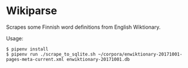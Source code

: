 # Wikiparse

Scrapes some Finnish word definitions from English Wiktionary.

Usage:

    $ pipenv install
    $ pipenv run ./scrape_to_sqlite.sh ~/corpora/enwiktionary-20171001-pages-meta-current.xml enwiktionary-20171001.db

